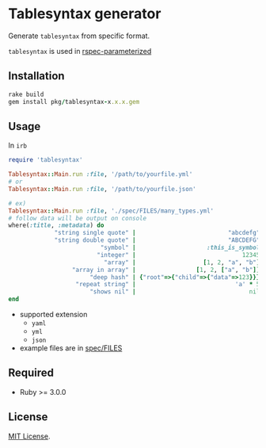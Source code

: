 # Tablesyntax generator

Generate `tablesyntax` from specific format.

`tablesyntax` is used in [rspec-parameterized](https://github.com/tomykaira/rspec-parameterized)

## Installation

```ruby
rake build
gem install pkg/tablesyntax-x.x.x.gem
```

## Usage

In `irb`

```ruby
require 'tablesyntax'

Tablesyntax::Main.run :file, '/path/to/yourfile.yml'
# or
Tablesyntax::Main.run :file, '/path/to/yourfile.json'

# ex)
Tablesyntax::Main.run :file, './spec/FILES/many_types.yml'
# follow data will be output on console
where(:title, :metadata) do
             "string single quote" |                          "abcdefg"
             "string double quote" |                          "ABCDEFG"
                          "symbol" |                    :this_is_symbol
                         "integer" |                              12345
                           "array" |                   [1, 2, "a", "b"]
                  "array in array" |                 [1, 2, ["a", "b"]]
                       "deep hash" | {"root"=>{"child"=>{"data"=>123}}}
                   "repeat string" |                            'a' * 5
                       "shows nil" |                                nil
end
```

* supported extension
  * `yaml`
  * `yml`
  * `json`
* example files are in [spec/FILES](./spec/FILES/)

## Required

* Ruby >= 3.0.0

## License

[MIT License](https://opensource.org/licenses/MIT).
